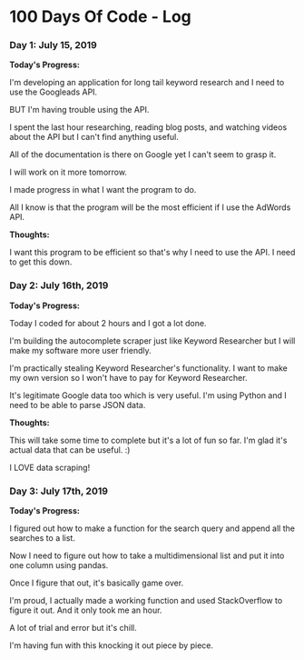 # 100 Days Of Code - Log

### Day 1: July 15, 2019

**Today's Progress:**

I'm developing an application for long tail keyword research and I need to use the Googleads API. 

BUT I'm having trouble using the API. 

I spent the last hour researching, reading blog posts, and watching videos about the API but I can't find anything useful.

All of the documentation is there on Google yet I can't seem to grasp it.

I will work on it more tomorrow. 

I made progress in what I want the program to do. 

All I know is that the program will be the most efficient if I use the AdWords API.

**Thoughts:** 

I want this program to be efficient so that's why I need to use the API. I need to get this down.

### Day 2: July 16th, 2019

**Today's Progress:**

Today I coded for about 2 hours and I got a lot done.

I'm building the autocomplete scraper just like Keyword Researcher but I will make my software more user friendly.

I'm practically stealing Keyword Researcher's functionality. I want to make my own version so I won't have to pay for Keyword Researcher. 

It's legitimate Google data too which is very useful. I'm using Python and I need to be able to parse JSON data.

**Thoughts:**

This will take some time to complete but it's a lot of fun so far. I'm glad it's actual data that can be useful. :) 

I LOVE data scraping!

### Day 3: July 17th, 2019

**Today's Progress:**

I figured out how to make a function for the search query and append all the searches to a list.

Now I need to figure out how to take a multidimensional list and put it into one column using pandas.

Once I figure that out, it's basically game over.

I'm proud, I actually made a working function and used StackOverflow to figure it out. And it only took me an hour.

A lot of trial and error but it's chill.

I'm having fun with this knocking it out piece by piece.



